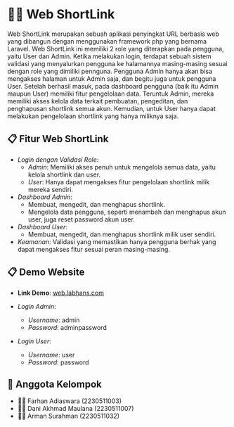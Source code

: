 # ⛓‍💥 Web ShortLink
Web ShortLink merupakan sebuah aplikasi penyingkat URL berbasis web yang dibangun dengan menggunakan framework php yang bernama Laravel. Web ShortLink ini memiliki 2 role yang diterapkan pada pengguna, yaitu User dan Admin. Ketika melakukan login, terdapat sebuah sistem validasi yang menyalurkan pengguna ke halamannya masing-masing sesuai dengan role yang dimiliki pennguna. Pengguna Admin hanya akan bisa mengakses halaman untuk Admin saja, dan begitu juga untuk pengguna User. Setelah berhasil masuk, pada dashboard pengguna (baik itu Admin maupun User) memiliki fitur pengelolaan data. Teruntuk Admin, mereka memiliki akses kelola data terkait pembuatan, pengeditan, dan penghapusan shortlink semua akun.  Kemudian, untuk User hanya dapat melakukan pengelolaan shortlink yang hanya miliknya saja.

## 📋 Fitur Web ShortLink
- *Login dengan Validasi Role*:
  - *Admin*: Memiliki akses penuh untuk mengelola semua data, yaitu kelola shortlink dan user.
  - *User*: Hanya dapat mengakses fitur pengelolaan shortlink milik mereka sendiri.
- *Dashboard Admin*:
  - Membuat, mengedit, dan menghapus shortlink.
  - Mengelola data pengguna, seperti menambah dan menghapus akun user, juga reset password akun user.
- *Dashboard User*:
  - Membuat, mengedit, dan menghapus shortlink milik user sendiri.
- *Keamanan*: Validasi yang memastikan hanya pengguna berhak yang dapat mengakses fitur sesuai peran masing-masing.

## 📋 Demo Website

- **Link Demo**: [web.labhans.com](https://web.labhans.com/)

- *Login Admin*:
  - *Username*: admin
  - *Password*: adminpassword

- *Login User*:
  - *Username*: user
  - *Password*: password

## 👥 Anggota Kelompok
- 🧑‍💻 Farhan Adiaswara (2230511003)
- 🧑‍💻 Dani Akhmad Maulana (2230511007)
- 🧑‍💻 Arman Surahman (2230511032)